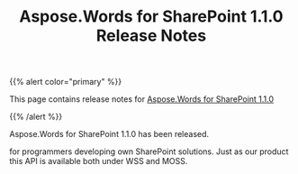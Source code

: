 ﻿---
title: Aspose.Words for SharePoint 1.1.0 Release Notes
articleTitle: Aspose.Words for SharePoint 1.1.0 Release Notes
linktitle: Aspose.Words for SharePoint 1.1.0 Release Notes
description: "Aspose.Words for SharePoint 1.1.0 Release Notes – learn about the latest updates and fixes."
type: docs
weight: 50
url: /sharepoint/aspose-words-for-sharepoint-1-1-0-release-notes/
---

{{% alert color="primary" %}}

This page contains release notes for [Aspose.Words for SharePoint 1.1.0](https://downloads.aspose.com/words/sharepoint/new-releases/aspose.words-for-sharepoint-1.1.0/)

{{% /alert %}}

Aspose.Words for SharePoint 1.1.0 has been released.

for programmers developing own SharePoint solutions. Just as our product this API is available both under WSS and MOSS. 

